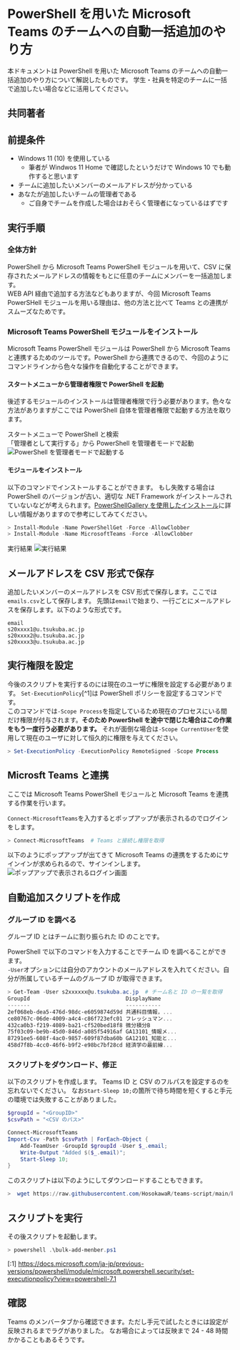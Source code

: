 # PowerShell を用いた Microsoft Teams のチームへの自動一括追加のやり方

本ドキュメントは PowerShell を用いた Microsoft Teams のチームへの自動一括追加のやり方について解説したものです。
学生・社員を特定のチームに一括で追加したい場合などに活用してください。  

## 共同著者


## 前提条件

 - Windows 11 (10) を使用している
   - 筆者が Windwos 11 Home で確認したというだけで Windows 10 でも動作すると思います
 - チームに追加したいメンバーのメールアドレスが分かっている
 - あなたが追加したいチームの管理者である
   - ご自身でチームを作成した場合はおそらく管理者になっているはずです

## 実行手順

### 全体方針

PowerShell から Microsoft Teams PowerShell モジュールを用いて、CSV に保存されたメールアドレスの情報をもとに任意のチームにメンバーを一括追加します。  
WEB API 経由で追加する方法などもありますが、今回 Microsoft Teams PowerSHell モジュールを用いる理由は、他の方法と比べて Teams との連携がスムーズなためです。

### Microsoft Teams PowerShell モジュールをインストール

Microsoft Teams PowerShell モジュールは PowerShell から Microsoft Teams と連携するためのツールです。PowerShell から連携できるので、今回のようにコマンドラインから色々な操作を自動化することができます。

#### スタートメニューから管理者権限で PowerShell を起動

後述するモジュールのインストールは管理者権限で行う必要があります。色々な方法がありますがここでは PowerShell 自体を管理者権限で起動する方法を取ります。

スタートメニューで PowerShell と検索  
「管理者として実行する」から PowerShell を管理者モードで起動
![PowerShell を管理者モードで起動する](https://user-images.githubusercontent.com/45098934/181064691-29e6700d-f8c5-4f47-9289-f1bc43c1a08e.png)

#### モジュールをインストール

以下のコマンドでインストールすることができます。
もし失敗する場合は PowerShell のバージョンが古い、適切な .NET Framework がインストールされていないなどが考えられます。[PowerShellGallery を使用したインストール](https://docs.microsoft.com/ja-jp/microsoftteams/teams-powershell-install#installing-using-the-powershellgallery)に詳しい情報がありますので参考にしてみてください。

```powershell
> Install-Module -Name PowerShellGet -Force -AllowClobber
> Install-Module -Name MicrosoftTeams -Force -AllowClobber
```

実行結果
![実行結果](https://user-images.githubusercontent.com/45098934/181065738-e42565fd-66ea-4396-8aea-29a189d8e3d1.png)

## メールアドレスを CSV 形式で保存

追加したいメンバーのメールアドレスを CSV 形式で保存します。ここでは`emails.csv`として保存します。
先頭は`email`で始まり、一行ごとにメールアドレスを保存します。以下のような形式です。

```csv
email
s20xxxx1@u.tsukuba.ac.jp
s20xxxx2@u.tsukuba.ac.jp
s20xxxx3@u.tsukuba.ac.jp
```

## 実行権限を設定

今後のスクリプトを実行するのには現在のユーザに権限を設定する必要があります。
`Set-ExecutionPolicy`[^1]は PowerShell ポリシーを設定するコマンドです。  
このコマンドでは`-Scope Process`を指定しているため現在のプロセスにいる間だけ権限が付与されます。**そのため PowerShell を途中で閉じた場合はこの作業をもう一度行う必要があります。**
それが面倒な場合は`-Scope CurrentUser`を使用して現在のユーザに対して恒久的に権限を与えてください。

```powershell
> Set-ExecutionPolicy -ExecutionPolicy RemoteSigned -Scope Process 
```

## Microsft Teams と連携

ここでは Microsoft Teams PowerShell モジュールと Microsoft Teams を連携する作業を行います。

`Connect-MicrosoftTeams`を入力するとポップアップが表示されるのでログインをします。

```powershell
> Connect-MicrosoftTeams  # Teams と接続し権限を取得
```

以下のようにポップアップが出てきて Microsoft Teams の連携をするためにサインインが求められるので、サインインします。
![ポップアップで表示されるログイン画面](https://user-images.githubusercontent.com/45098934/181068979-e9f51c88-922c-46aa-abc6-4681a1acf85b.png)

## 自動追加スクリプトを作成

### グループ ID を調べる

グループ ID とはチームに割り振られた ID のことです。

PowerShell で以下のコマンドを入力することでチーム ID を調べることができます。   
`-User`オプションには自分のアカウントのメールアドレスを入れてください。自分が所属しているチームのグループ ID が取得できます。

```powershell
> Get-Team -User s2xxxxxx@u.tsukuba.ac.jp  # チーム名と ID の一覧を取得
GroupId                              DisplayName       
-------                              -----------       
2ef068eb-dea5-476d-98dc-e6059874d59d 共通科目情報，...  
ce80767c-06de-4009-a4c4-c86f723efc01 フレッシュマン...  
432ca0b3-f219-4089-ba21-cf520bed18f8 微分積分B          
75f03c09-be9b-45d0-846d-a085f54916af GA13101_情報メ... 
87291ee5-608f-4ac0-9857-609f87dba60b GA12101_知能と... 
458d7f8b-4cc0-46f6-b9f2-e98bc7bf28cd 経済学の最前線...  
```

### スクリプトをダウンロード、修正

以下のスクリプトを作成します。
Teams ID と CSV のフルパスを設定するのを忘れないでください。
なお`Start-Sleep 10;`の箇所で待ち時間を短くすると手元の環境では失敗することがありました。

```powershell
$groupId = "<GroupID>"
$csvPath = "<CSV のパス>"

Connect-MicrosoftTeams
Import-Csv -Path $csvPath | ForEach-Object {
    Add-TeamUser -GroupId $groupId -User $_.email;
    Write-Output "Added $($_.email)"; 
    Start-Sleep 10;
}
```

このスクリプトは以下のようにしてダウンロードすることもできます。

```powershell
>  wget https://raw.githubusercontent.com/HosokawaR/teams-script/main/bulk-add-member.ps1 -OutFile bulk-add-member.ps1
```

## スクリプトを実行

その後スクリプトを起動します。

```powershell
> powershell .\bulk-add-menber.ps1   
```

[:1] https://docs.microsoft.com/ja-jp/previous-versions/powershell/module/microsoft.powershell.security/set-executionpolicy?view=powershell-7.1


## 確認

Teams のメンバータブから確認できます。ただし手元で試したときには設定が反映されるまでラグがありました。
なお場合によっては反映まで 24 - 48 時間かかることもあるそうです。
